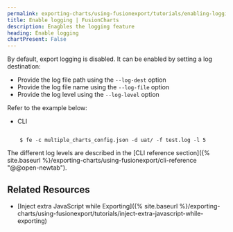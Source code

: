 ```yaml
---
permalink: exporting-charts/using-fusionexport/tutorials/enabling-logging.html
title: Enable logging | FusionCharts
description: Enagbles the logging feature
heading: Enable logging
chartPresent: False
---
```


By default, export logging is disabled. It can be enabled by setting a log destination:

* Provide the log file path using the `--log-dest` option
* Provide the log file name using the `--log-file` option
* Provide the log level using the `--log-level` option

Refer to the example below:

<div class="code-wrapper">
<ul class="code-tabs">
    <li class="active"><a data-toggle="cli">CLI</a></li>
</ul>

<div class="tab-content">
    <div class="tab cli-tab active">
<pre><code class="custom-hlc language-bash">
	$ fe -c multiple_charts_config.json -d uat/ -f test.log -l 5
</code></pre>
</div>
</div>
</div>

The different log levels are described in the [CLI reference section]({% site.baseurl %}/exporting-charts/using-fusionexport/cli-reference "@@open-newtab").

## Related Resources

* [Inject extra JavaScript while Exporting]({% site.baseurl %}/exporting-charts/using-fusionexport/tutorials/inject-extra-javascript-while-exporting)